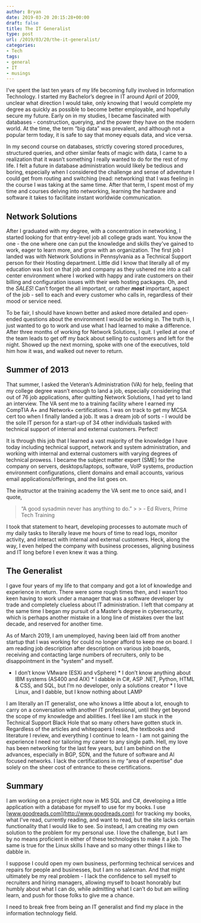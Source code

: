 ```yaml
---
author: Bryan
date: 2019-03-20 20:15:28+00:00
draft: false
title: The IT Generalist
type: post
url: /2019/03/20/the-it-generalist/
categories:
- Tech
tags:
- general
- IT
- musings
---
```





I’ve spent the last ten years of my life becoming fully involved in Information Technology. I started my Bachelor’s degree in IT around April of 2009, unclear what direction I would take, only knowing that I would complete my degree as quickly as possible to become better employable, and hopefully secure my future. Early on in my studies, I became fascinated with databases - construction, querying, and the power they have on the modern world. At the time, the term “big data” was prevalent, and although not a popular term today, it is safe to say that money equals data, and vice versa.







In my second course on databases, strictly covering stored procedures, structured queries, and other similar feats of magic with data, I came to a realization that it wasn’t something I really wanted to do for the rest of my life. I felt a future in database administration would likely be tedious and boring, especially when I considered the challenge and sense of adventure I could get from routing and switching (read: networking) that I was feeling in the course I was taking at the same time. After that term, I spent most of my time and courses delving into networking, learning the hardware and software it takes to facilitate instant worldwide communication.







## Network Solutions







After I graduated with my degree, with a concentration in networking, I started looking for that entry-level job all college grads want. You know the one - the one where one can put the knowledge and skills they've gained to work, eager to learn more, and grow with an organization. The first job I landed was with Network Solutions in Pennsylvania as a Technical Support person for their Hosting department. Little did I know that literally all of my education was lost on that job and company as they ushered me into a call center environment where I worked with happy and irate customers on their billing and configuration issues with their web hosting packages. Oh, and the _SALES_! Can’t forget the all important, or rather **_most_** important, aspect of the job - sell to each and every customer who calls in, regardless of their mood or service need.







To be fair, I should have known better and asked more detailed and open-ended questions about the environment I would be working in. The truth is, I just wanted to go to work and use what I had learned to make a difference. After three months of working for Network Solutions, I quit. I yelled at one of the team leads to get off my back about selling to customers and left for the night. Showed up the next morning, spoke with one of the executives, told him how it was, and walked out never to return.







## Summer of 2013







That summer, I asked the Veteran’s Administration (VA) for help, feeling that my college degree wasn’t enough to land a job, especially considering that out of 76 job applications, after quitting Network Solutions, I had yet to land an interview. The VA sent me to a training facility where I earned my CompTIA A+ and Network+ certifications. I was on track to get my MCSA cert too when I finally landed a job. It was a dream job of sorts - I would be the sole IT person for a start-up of 34 other individuals tasked with technical support of internal and external customers. Perfect!







It is through this job that I learned a vast majority of the knowledge I have today including technical support, network and system administration, and working with internal and external customers with varying degrees of technical prowess. I became the subject matter expert (SME) for the company on servers, desktops/laptops, software, VoIP systems, production environment configurations, client domains and email accounts, various email applications/offerings, and the list goes on. 







The instructor at the training academy the VA sent me to once said, and I quote,







<blockquote> “A good sysadmin never has anything to do.”  
> 
> - Ed Rivers, Prime Tech Training</blockquote>







I took that statement to heart, developing processes to automate much of my daily tasks to literally leave me hours of time to read logs, monitor activity, and interact with internal and external customers. Heck, along the way, I even helped the company with business processes, aligning business and IT long before I even knew it was a thing.







## The Generalist







I gave four years of my life to that company and got a lot of knowledge and experience in return. There were some rough times then, and I wasn’t too keen having to work under a manager that was a software developer by trade and completely clueless about IT administration. I left that company at the same time I began my pursuit of a Master’s degree in cybersecurity, which is perhaps another mistake in a long line of mistakes over the last decade, and reserved for another time.







As of March 2019, I am unemployed, having been laid off from another startup that I was working for could no longer afford to keep me on board. I am reading job description after description on various job boards, receiving and contacting large numbers of recruiters, only to be disappointment in the “system” and myself.





  * I don’t know VMware (ESXi and vSphere)  * I don’t know anything about IBM systems (AS400 and AIX)  * I dabble in C#, ASP .NET, Python, HTML & CSS, and SQL, but I’m no developer, only a solutions creator  * I love Linux, and I dabble, but I know nothing about LAMP





I am literally an IT generalist, one who knows a little about a lot, enough to carry on a conversation with another IT professional, until they get beyond the scope of my knowledge and abilities. I feel like I am stuck in the Technical Support Black Hole that so many others have gotten stuck in. Regardless of the articles and whitepapers I read, the textbooks and literature I review, and everything I continue to learn - I am not gaining the experience I need nor tailoring my career to any single path. Hell, my love has been networking for the last few years, but I am behind on the advances, especially in BGP, SDN, and the future of software and AI focused networks. I lack the certifications in my “area of expertise” due solely on the sheer cost of entrance to these certifications.







## Summary







I am working on a project right now in MS SQL and C#, developing a little application with a database for myself to use for my books. I use [www.goodreads.com](http://www.goodreads.com) for tracking my books, what I've read, currently reading, and want to read, but the site lacks certain functionality that I would like to see. So instead, I am creating my own solution to the problem for my personal use. I love the challenge, but I am by no means proficient in either of these technologies to make it a job. The same is true for the Linux skills I have and so many other things I like to dabble in.







I suppose I could open my own business, performing technical services and repairs for people and businesses, but I am no salesman. And that might ultimately be my real problem - I lack the confidence to sell myself to recruiters and hiring managers, allowing myself to boast honorably but humbly about what I can do, while admitting what I can’t do but am willing learn, and push for those folks to give me a chance.







I need to break free from being an IT generalist and find my place in the information technology field.



